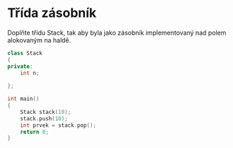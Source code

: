 # Třída zásobník

Doplňte třídu Stack, tak aby byla jako zásobník implementovaný nad polem alokovaným na haldě.


```cpp
class Stack
{
private:
    int n;
    
};

int main()
{
    Stack stack(10);
    stack.push(10);
    int prvek = stack.pop();
    return 0;
}
```